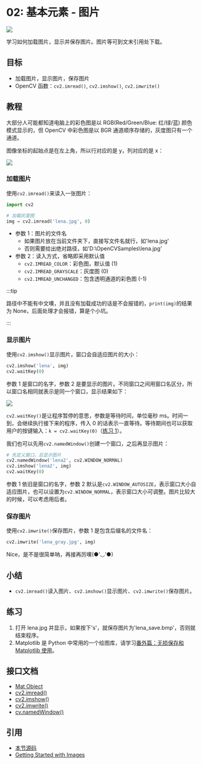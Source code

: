 # 02: 基本元素 - 图片

![](http://cos.codec.wang/cv2_image_coordinate_channels.jpg)

学习如何加载图片，显示并保存图片。图片等可到文末引用处下载。

## 目标

- 加载图片，显示图片，保存图片
- OpenCV 函数：`cv2.imread()`, `cv2.imshow()`, `cv2.imwrite()`

## 教程

大部分人可能都知道电脑上的彩色图是以 RGB(Red/Green/Blue: 红/绿/蓝) 颜色模式显示的，但 OpenCV 中彩色图是以 BGR 通道顺序存储的，灰度图只有一个通道。

图像坐标的起始点是在左上角，所以行对应的是 y，列对应的是 x：

![](http://cos.codec.wang/cv2_image_coordinate_channels.jpg)

### 加载图片

使用`cv2.imread()`来读入一张图片：

```python
import cv2

# 加载灰度图
img = cv2.imread('lena.jpg', 0)
```

- 参数 1：图片的文件名
  - 如果图片放在当前文件夹下，直接写文件名就行，如'lena.jpg'
  - 否则需要给出绝对路径，如'D:\OpenCVSamples\lena.jpg'
- 参数 2：读入方式，省略即采用默认值
  - `cv2.IMREAD_COLOR`：彩色图，默认值 (1)
  - `cv2.IMREAD_GRAYSCALE`：灰度图 (0)
  - `cv2.IMREAD_UNCHANGED`：包含透明通道的彩色图 (-1)

:::tip

路径中不能有中文噢，并且没有加载成功的话是不会报错的，`print(img)`的结果为 None，后面处理才会报错，算是个小坑。

:::

### 显示图片

使用`cv2.imshow()`显示图片，窗口会自适应图片的大小：

```python
cv2.imshow('lena', img)
cv2.waitKey(0)
```

参数 1 是窗口的名字，参数 2 是要显示的图片。不同窗口之间用窗口名区分，所以窗口名相同就表示是同一个窗口，显示结果如下：

![](http://cos.codec.wang/cv2_show_lena_gray.jpg)

`cv2.waitKey()`是让程序暂停的意思，参数是等待时间，单位毫秒 ms。时间一到，会继续执行接下来的程序，传入 0 的话表示一直等待。等待期间也可以获取用户的按键输入：`k = cv2.waitKey(0)`（[练习 1](#练习)）。

我们也可以先用`cv2.namedWindow()`创建一个窗口，之后再显示图片：

```python
# 先定义窗口，后显示图片
cv2.namedWindow('lena2', cv2.WINDOW_NORMAL)
cv2.imshow('lena2', img)
cv2.waitKey(0)
```

参数 1 依旧是窗口的名字，参数 2 默认是`cv2.WINDOW_AUTOSIZE`，表示窗口大小自适应图片，也可以设置为`cv2.WINDOW_NORMAL`，表示窗口大小可调整。图片比较大的时候，可以考虑用后者。

### 保存图片

使用`cv2.imwrite()`保存图片，参数 1 是包含后缀名的文件名：

```python
cv2.imwrite('lena_gray.jpg', img)
```

Nice，是不是很简单呐，再接再厉噢\(●'◡'●\)

## 小结

- `cv2.imread()`读入图片、`cv2.imshow()`显示图片、`cv2.imwrite()`保存图片。

## 练习

1. 打开 lena.jpg 并显示，如果按下's'，就保存图片为'lena_save.bmp'，否则就结束程序。
2. Matplotlib 是 Python 中常用的一个绘图库，请学习[番外篇：无损保存和 Matplotlib 使用](./extra-02-high-quality-save-and-matplotlib)。

## 接口文档

- [Mat Object](https://docs.opencv.org/4.0.0/d3/d63/classcv_1_1Mat.html)
- [cv2.imread\(\)](https://docs.opencv.org/4.0.0/d4/da8/group__imgcodecs.html#ga288b8b3da0892bd651fce07b3bbd3a56)
- [cv2.imshow\(\)](https://docs.opencv.org/4.0.0/d7/dfc/group__highgui.html#ga453d42fe4cb60e5723281a89973ee563)
- [cv2.imwrite\(\)](https://docs.opencv.org/4.0.0/d4/da8/group__imgcodecs.html#gabbc7ef1aa2edfaa87772f1202d67e0ce)
- [cv.namedWindow\(\)](https://docs.opencv.org/4.0.0/d7/dfc/group__highgui.html#ga5afdf8410934fd099df85c75b2e0888b)

## 引用

- [本节源码](https://github.com/codecwang/OpenCV-Python-Tutorial/tree/master/02-Basic-Element-Image)
- [Getting Started with Images](http://opencv-python-tutroals.readthedocs.io/en/latest/py_tutorials/py_gui/py_image_display/py_image_display.html)
